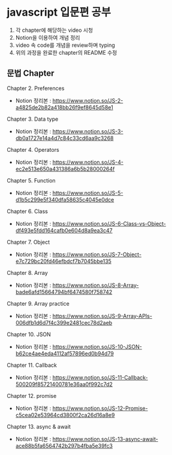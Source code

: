 # javascript 입문편 공부

1. 각 chapter에 해당하는 video 시청
2. Notion을 이용하여 개념 정리
3. video 속 code를 개념을 review하며 typing
4. 위의 과정을 완료한 chapter의 README 수정

## 문법 Chapter

Chapter 2. Preferences

- Notion 정리본 : https://www.notion.so/JS-2-a4825de2b82a418bb26f9ef8645d58e1

Chapter 3. Data type

- Notion 정리본 : https://www.notion.so/JS-3-db0a1727e14a4d7c84c33cd6aa9c3268

Chapter 4. Operators

- Notion 정리본 : https://www.notion.so/JS-4-ec2e513e650a431386a6b5b28000264f

Chapter 5. Function

- Notion 정리본 : https://www.notion.so/JS-5-d1b5c299e5f340dfa58635c4045e0dce

Chapter 6. Class

- Notion 정리본 : https://www.notion.so/JS-6-Class-vs-Object-df493e5fdd164cafb0e604d8a9ea3c47

Chapter 7. Object

- Notion 정리본 : https://www.notion.so/JS-7-Object-e7c729bc20fd46efbdcf7b7045bbe135

Chapter 8. Array

- Notion 정리본 : https://www.notion.so/JS-8-Array-bade6afd15664794bf6474580f758742

Chapter 9. Array practice

- Notion 정리본 : https://www.notion.so/JS-9-Array-APIs-006dfb1d6d7f4c399e2481cec78d2aeb

Chapter 10. JSON

- Notion 정리본 : https://www.notion.so/JS-10-JSON-b62ce4ae4eda4112af57896ed0b94d79

Chapter 11. Callback

- Notion 정리본 : https://www.notion.so/JS-11-Callback-500209f85721400781e36aa0f992c7d2

Chapter 12. promise

- Notion 정리본 : https://www.notion.so/JS-12-Promise-c5cea02e53964cd3800f2ca26d16a8e9

Chapter 13. async & await

- Notion 정리본 : https://www.notion.so/JS-13-async-await-ace88b5fa6564742b297b4fba5e39fc3
